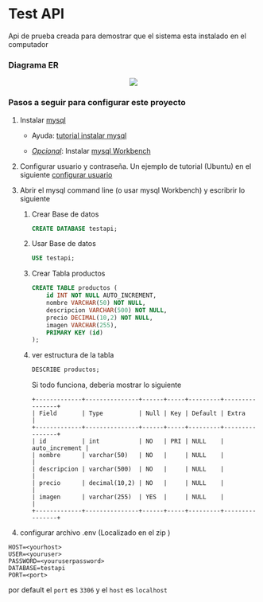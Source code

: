 # Test API
Api de prueba creada para demostrar que el sistema esta instalado en el computador

### Diagrama ER

<p align="center"> 
<img src="https://i.ibb.co/0X5RJ6r/entidad-entrega-25.png">
</p>


### Pasos a seguir para configurar este proyecto

1) Instalar [mysql](https://dev.mysql.com/downloads/mysql/)
    - Ayuda: [tutorial instalar mysql](https://www.digitalocean.com/community/tutorials/how-to-install-mysql-on-ubuntu-20-04-es)

    - <ins>_Opcional_</ins>: Instalar [mysql Workbench](https://dev.mysql.com/downloads/workbench/)
2) Configurar usuario y contraseña. Un ejemplo de tutorial (Ubuntu) en el siguiente  [configurar usuario](https://www.digitalocean.com/community/tutorials/crear-un-nuevo-usuario-y-otorgarle-permisos-en-mysql-es)

3) Abrir el mysql command line (o usar mysql Workbench) y escribrir lo siguiente

    1) Crear Base de datos
        ```sql
        CREATE DATABASE testapi;
        ```
    2) Usar Base de datos
        ```sql
        USE testapi;
        ```

    3) Crear Tabla productos
        ```sql
        CREATE TABLE productos (
            id INT NOT NULL AUTO_INCREMENT,
            nombre VARCHAR(50) NOT NULL,
            descripcion VARCHAR(500) NOT NULL,
            precio DECIMAL(10,2) NOT NULL,
            imagen VARCHAR(255),
            PRIMARY KEY (id)
        );
        ```
    4) ver estructura de la tabla
        ```sql
        DESCRIBE productos;
        ```
        Si todo funciona, deberia mostrar lo siguiente
        ```
        +-------------+---------------+------+-----+---------+----------------+
        | Field       | Type          | Null | Key | Default | Extra          |
        +-------------+---------------+------+-----+---------+----------------+
        | id          | int           | NO   | PRI | NULL    | auto_increment |
        | nombre      | varchar(50)   | NO   |     | NULL    |                |
        | descripcion | varchar(500)  | NO   |     | NULL    |                |
        | precio      | decimal(10,2) | NO   |     | NULL    |                |
        | imagen      | varchar(255)  | YES  |     | NULL    |                |
        +-------------+---------------+------+-----+---------+----------------+

        ```
    

4) configurar archivo .env (Localizado en el zip )
```
HOST=<yourhost>
USER=<youruser>
PASSWORD=<youruserpassword>
DATABASE=testapi
PORT=<port>
```
por default el `port` es `3306` y el `host` es `localhost`

